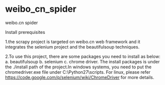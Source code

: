 weibo_cn_spider
===============

weibo.cn spider

Install prerequisites

1.the scrapy project is targeted on weibo.cn web framework and it integrates the selenium project and the beautifulsoup techniques.

2.To use this project, there are some packages you need to install as below:
	a. beautifulsoup
	b. selenium
	c. chrome driver. The install packages is under the ./install path of the project.In windows systems, you need to put the chromedriver.exe file under C:\Python27\scripts. For linux, please refer https://code.google.com/p/selenium/wiki/ChromeDriver for more details. 